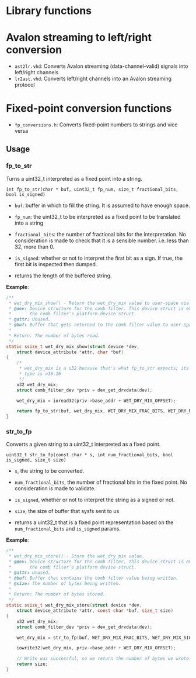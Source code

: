 # Library functions

# Avalon streaming to left/right conversion

- `ast2lr.vhd`: Converts Avalon streaming (data-channel-valid) signals into left/right channels
- `lr2ast.vhd`: Converts left/right channels into an Avalon streaming protocol

# Fixed-point conversion functions

- `fp_conversions.h`: Converts fixed-point numbers to strings and vice versa

## Usage

### fp_to_str
Turns a uint32_t interpreted as a fixed point into a string.

`int fp_to_str(char * buf, uint32_t fp_num, size_t fractional_bits, bool is_signed)`

- `buf`: buffer in which to fill the string. It is assumed to have enough space. 

- `fp_num`: the uint32_t to be interpreted as a fixed point to be translated into a string

- `fractional_bits`: the number of fractional bits for the interpretation. No consideration is made to check that it is a sensible number. i.e. less than 32, more than 0.

- `is_signed`: whether or not to interpret the first bit as a sign. If true, the first bit is inspected then dumped.

- returns the length of the buffered string.

**Example**:
```c
/**
 * wet_dry_mix_show() - Return the wet_dry_mix value to user-space via sysfs.
 * @dev: Device structure for the comb filter. This device struct is embedded in
 *       the comb filter's platform device struct.
 * @attr: Unused.
 * @buf: Buffer that gets returned to the comb filter value to user-space.
 *
 * Return: The number of bytes read.
 */
static ssize_t wet_dry_mix_show(struct device *dev,
	struct device_attribute *attr, char *buf)
{
	/*
	 * wet_dry_mix is a u32 because that's what fp_to_str expects; its actual
	 * type is u16.16
	 */
	u32 wet_dry_mix;
	struct comb_filter_dev *priv = dev_get_drvdata(dev);

	wet_dry_mix = ioread32(priv->base_addr + WET_DRY_MIX_OFFSET);

	return fp_to_str(buf, wet_dry_mix, WET_DRY_MIX_FRAC_BITS, WET_DRY_MIX_SIGNED);
}
```

### str_to_fp
Converts a given string to a uint32_t interpreted as a fixed point.

`uint32_t str_to_fp(const char * s, int num_fractional_bits, bool is_signed, size_t size)`

- `s`, the string to be converted.

- `num_fractional_bits`, the number of fractional bits in the fixed point. No consideration is made to validate.

- `is_signed`, whether or not to interpret the string as a signed or not.

- `size`, the size of buffer that sysfs sent to us

- returns a uint32_t that is a fixed point representation based on the `num_fractional_bits` and `is_signed` params.

**Example**:
```c
/**
 * wet_dry_mix_store() - Store the wet_dry_mix value.
 * @dev: Device structure for the comb filter. This device struct is embedded in
 *       the comb filter's platform device struct.
 * @attr: Unused.
 * @buf: Buffer that contains the comb filter value being written.
 * @size: The number of bytes being written.
 *
 * Return: The number of bytes stored.
 */
static ssize_t wet_dry_mix_store(struct device *dev,
	struct device_attribute *attr, const char *buf, size_t size)
{
	u32 wet_dry_mix;
	struct comb_filter_dev *priv = dev_get_drvdata(dev);

	wet_dry_mix = str_to_fp(buf, WET_DRY_MIX_FRAC_BITS, WET_DRY_MIX_SIGNED, size);

	iowrite32(wet_dry_mix, priv->base_addr + WET_DRY_MIX_OFFSET);

	// Write was successful, so we return the number of bytes we wrote.
	return size;
}
```